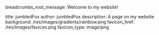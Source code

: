 breadcrumbs_root_message: Welcome to my website!

title: jumbledFox
author: jumbledFox
description: A page on my website
background: /res/images/gradients/rainbow.png
favicon_href: /res/images/favicon.png
favicon_type: image/png
